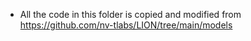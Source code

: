 * All the code in this folder is copied and modified from https://github.com/nv-tlabs/LION/tree/main/models

